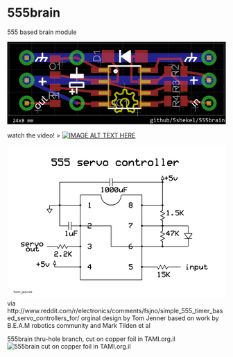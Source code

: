 555brain
========

555 based brain module

<img src="https://github.com/5shekel/555brain/blob/master/555srvc.brd.png" alt="555srvc smd">

watch the video! > 
[![IMAGE ALT TEXT HERE](http://img.youtube.com/vi/uXeSsevsNNE/1.jpg)](http://www.youtube.com/watch?v=uXeSsevsNNE)

<img src="https://github.com/5shekel/555brain/blob/master/555srvc.png" alt="555srvc smd">
via http://www.reddit.com/r/electronics/comments/fsjno/simple_555_timer_based_servo_controllers_for/  
orginal design by Tom Jenner based on work by B.E.A.M robotics community and Mark Tilden et al


555brain thru-hole branch, cut on copper foil in TAMI.org.il  
<img src="http://i.imgur.com/qK9Ut6Z.jpg" width="300" alt="555brain cut on copper foil in TAMI.org.il">

